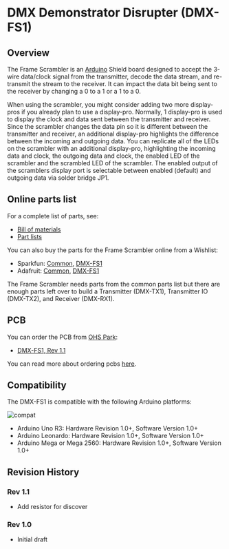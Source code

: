 # DMX Demonstrator Disrupter (DMX-FS1)

## Overview

The Frame Scrambler is an [Arduino](https://www.arduino.cc/) Shield board designed to accept the 3-wire data/clock signal from the transmitter, decode the data stream, and re-transmit the stream to the receiver. It can impact the data bit being sent to the receiver by changing a 0 to a 1 or a 1 to a 0.

When using the scrambler, you might consider adding two more display-pros if you already plan to use a display-pro. Normally, 1 display-pro is used to display the clock and data sent between the transmitter and receiver. Since the scrambler changes the data
pin so it is different between the transmitter and receiver, an additional display-pro highlights the difference between the incoming and outgoing data. You can replicate all of the LEDs on the scrambler with an additional display-pro, highlighting the
incoming data and clock, the outgoing data and clock, the enabled LED of the scrambler and the scrambled LED of the scrambler. The enabled output of the scramblers display port is selectable between enabled (default) and outgoing data via solder bridge JP1.

## Online parts list

For a complete list of parts, see:

- [Bill of materials](scrambler.bom.md)
- [Part lists](scrambler.parts.md)

You can also buy the parts for the Frame Scrambler online from a Wishlist:

- Sparkfun: [Common](https://www.sparkfun.com/wish_lists/160406), [DMX-FS1](https://www.sparkfun.com/wish_lists/173714)
- Adafruit: [Common](http://www.adafruit.com/wishlists/589832), [DMX-FS1](http://www.adafruit.com/wishlists/590130)

The Frame Scrambler needs parts from the common parts list but there are enough parts left over to build a Transmitter (DMX-TX1), Transmitter IO (DMX-TX2), and Receiver (DMX-RX1).

## PCB

You can order the PCB from [OHS Park](https://oshpark.com/):

- [DMX-FS1, Rev 1.1](https://oshpark.com/shared_projects/A815QTi9)

You can read more about ordering pcbs [here](..\pcb.md).

## Compatibility

 The DMX-FS1 is compatible with the following Arduino platforms:

![compat](https://img.shields.io/badge/compat-verified-brightgreen)

- Arduino Uno R3: Hardware Revision 1.0+, Software Version 1.0+
- Arduino Leonardo: Hardware Revision 1.0+, Software Version 1.0+
- Arduino Mega or Mega 2560: Hardware Revision 1.0+, Software Version 1.0+

## Revision History

### Rev 1.1

- Add resistor for discover

### Rev 1.0

- Initial draft
